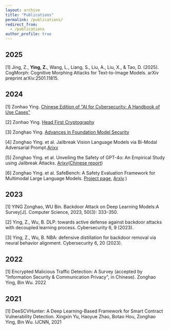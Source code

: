 ```yaml
---
layout: archive
title: "Publications"
permalink: /publications/
redirect_from:
  - /publications
author_profile: true
---
```

## 2025
[1] Jing, Z., **Ying, Z.**, Wang, L., Liang, S., Liu, A., Liu, X., & Tao, D. (2025). CogMorph: Cognitive Morphing Attacks for Text-to-Image Models. arXiv preprint arXiv:2501.11815.

## 2024
[1] Zonhao Ying. [Chinese Edition of "AI for Cybersecurity: A Handbook of Use Cases"](https://elwood.gitbook.io/ai-for-cybersecurity)

[2] Zonhao Ying. [Head First Cryptography](https://elwood.gitbook.io/head-first-cryptography/)

[3] Zonghao Ying. [Advances in Foundation Model Security](https://elwood.gitbook.io/foundation-model-sec/)

[4] Zonghao Ying. et al. Jailbreak Vision Language Models via Bi-Modal Adversarial Prompt.[Arixv](https://arxiv.org/abs/2406.04031)

[5] Zonghao Ying. et al. Unveiling the Safety of GPT-4o: An Empirical Study using Jailbreak Attacks. [Arixv](https://arxiv.org/abs/2406.06302)([Chinese report](https://mp.weixin.qq.com/s/5fK3WyYnwMND8gXjWb-B2g))

[6] Zonghao Ying. et al. SafeBench: A Safety Evaluation Framework for Multimodal Large Language Models. [Project page](https://safebench-mm.github.io/), [Arxiv](https://arxiv.org/abs/2410.18927).)
## 2023
[1] YING Zonghao, WU Bin. Backdoor Attack on Deep Learning Models:A Survey[J]. Computer Science, 2023, 50(3): 333-350.

[2] Ying, Z., Wu, B. DLP: towards active defense against backdoor attacks with decoupled learning process. Cybersecurity 6, 9 (2023).

[3] Ying, Z., Wu, B. NBA: defensive distillation for backdoor removal via neural behavior alignment. Cybersecurity 6, 20 (2023).
## 2022
[1] Encrypted Malicious Traffic Detection: A Survey (accepted by "Information Security & Communication Privacy", in Chinese). Zonghao Ying, Bin Wu. 2022
## 2021
[1] DeeSCVHunter: A Deep Learning-Based Framework for Smart Contract Vulnerability Detection. Xingxin Yu, Haoyue Zhao, Botao Hou, Zonghao Ying, Bin Wu. IJCNN, 2021
